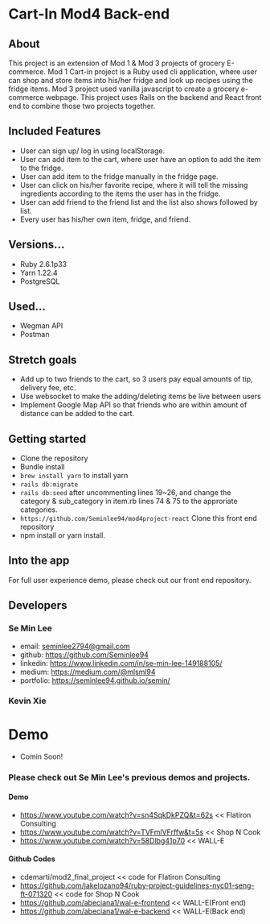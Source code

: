 # Cart-In Mod4 Back-end

## About
This project is an extension of Mod 1 & Mod 3 projects of grocery E-commerce. Mod 1 Cart-in project is a Ruby used cli application, where user can shop and store items into his/her fridge and look up recipes using the fridge items. Mod 3 project used vanilla javascript to create a grocery e-commerce webpage. This project uses Rails on the backend and React front end to combine those two projects together.

## Included Features
- User can sign up/ log in using localStorage.
- User can add item to the cart, where user have an option to add the item to the fridge.
- User can add item to the fridge manually in the fridge page.
- User can click on his/her favorite recipe, where it will tell the missing ingredients according to the items the user has in the fridge.
- User can add friend to the friend list and the list also shows followed by list.
- Every user has his/her own item, fridge, and friend.

## Versions...
- Ruby 2.6.1p33
- Yarn 1.22.4
- PostgreSQL

## Used...
- Wegman API
- Postman

## Stretch goals
- Add up to two friends to the cart, so 3 users pay equal amounts of tip, delivery fee, etc. 
- Use websocket to make the adding/deleting items be live between users
- Implement Google Map API so that friends who are within amount of distance can be added to the cart.

## Getting started
- Clone the repository
- Bundle install
- ```brew install yarn``` to install yarn
- ```rails db:migrate```
- ```rails db:seed``` after uncommenting lines 19~26, and change the category & sub_category in item.rb lines 74 & 75 to the approriate categories.
- ```https://github.com/Seminlee94/mod4project-react``` Clone this front end repository
- npm install or yarn install.

## Into the app
For full user experience demo, please check out our front end repository. 

## Developers

### Se Min Lee
- email: seminlee2794@gmail.com
- github: https://github.com/Seminlee94
- linkedin: https://www.linkedin.com/in/se-min-lee-149188105/
- medium: https://medium.com/@mlsml94
- portfolio: https://seminlee94.github.io/semin/

### Kevin Xie

# Demo
- Comin Soon!

### Please check out Se Min Lee's previous demos and projects.
#### Demo
- https://www.youtube.com/watch?v=sn4SqkDkPZQ&t=62s << Flatiron Consulting
- https://www.youtube.com/watch?v=TVFmlVFrffw&t=5s << Shop N Cook
- https://www.youtube.com/watch?v=58Dlbg41p70 << WALL-E
#### Github Codes
- cdemarti/mod2_final_project << code for Flatiron Consulting
- https://github.com/jakelozano94/ruby-project-guidelines-nyc01-seng-ft-071320 << code for Shop N Cook
- https://github.com/abeciana1/wal-e-frontend << WALL-E(Front end)
- https://github.com/abeciana1/wal-e-backend << WALL-E(Back end)

